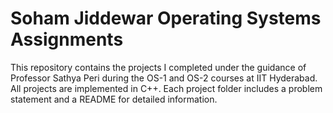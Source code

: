 # Soham Jiddewar Operating Systems Assignments
This repository contains the projects I completed under the guidance of Professor Sathya Peri during the OS-1 and OS-2 courses at IIT Hyderabad. All projects are implemented in C++. Each project folder includes a problem statement and a README for detailed information.

